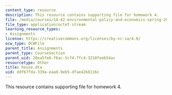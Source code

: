 ```yaml
---
content_type: resource
description: This resource contains supporting file for homework 4.
file: /media/courses/14-42-environmental-policy-and-economics-spring-2011/ddf67fda339aeaa09eb5dfae4268116c_house.dta
file_type: application/octet-stream
learning_resource_types:
- Assignments
license: https://creativecommons.org/licenses/by-nc-sa/4.0/
ocw_type: OCWFile
parent_title: Assignments
parent_type: CourseSection
parent_uid: 20ea5fe6-f6ac-5cf4-7fc4-3210feeb54ac
resourcetype: Other
title: house.dta
uid: ddf67fda-339a-eaa0-9eb5-dfae4268116c
---
```

This resource contains supporting file for homework 4.